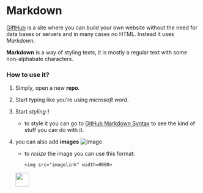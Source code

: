 # Markdown 
[GiftHub](http://gifthub.com) is a site where you can build your own website without the need for data bases or servers and in many cases no HTML. Instead it uses _Markdown_.

**Markdown** is a way of styling texts, it is mostly a regular text with some non-alphabate characters.

### How to use it?
1. Simply, open a new **repo**.
2. Start typing like you're using *microsoft word*. 
3. Start *styling* __!__
   * to style it you can go to [GitHub Markdown Syntax](https://help.github.com/en/github/writing-on-github/basic-writing-and-formatting-syntax) to see the kind of stuff you can do with it.

4. you can also add **images** ![image](https://www.publicdomainpictures.net/pictures/280000/velka/not-found-image-15383864787lu.jpg)

   * to *resize* the image you can use this format:
      ```
      <img src="imagelink" width=0000>
      ```
    
      
   <img src="https://www.publicdomainpictures.net/pictures/280000/velka/not-found-image-15383864787lu.jpg" width=36px>

